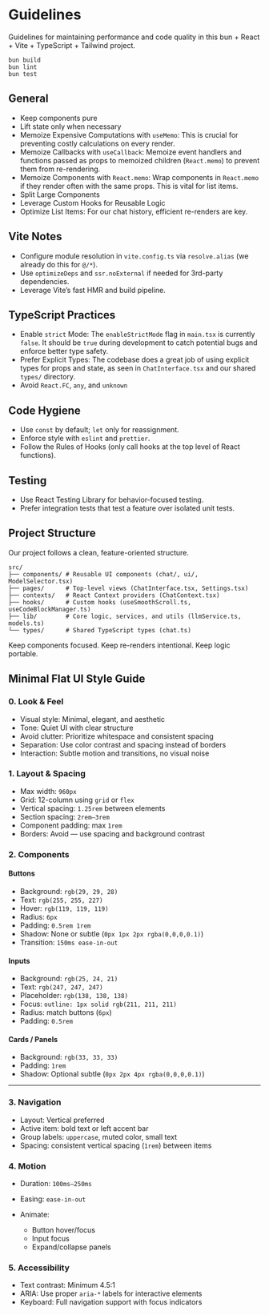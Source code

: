 # Guidelines

Guidelines for maintaining performance and code quality in this bun + React + Vite + TypeScript + Tailwind project.

```
bun build
bun lint
bun test
```

## General

- Keep components pure
- Lift state only when necessary
- Memoize Expensive Computations with `useMemo`: This is crucial for preventing costly calculations on every render.
- Memoize Callbacks with `useCallback`: Memoize event handlers and functions passed as props to memoized children (`React.memo`) to prevent them from re-rendering.
- Memoize Components with `React.memo`: Wrap components in `React.memo` if they render often with the same props. This is vital for list items.
- Split Large Components
- Leverage Custom Hooks for Reusable Logic
- Optimize List Items: For our chat history, efficient re-renders are key.

## Vite Notes

- Configure module resolution in `vite.config.ts` via `resolve.alias` (we already do this for `@/*`).
- Use `optimizeDeps` and `ssr.noExternal` if needed for 3rd-party dependencies.
- Leverage Vite’s fast HMR and build pipeline.

## TypeScript Practices

- Enable `strict` Mode: The `enableStrictMode` flag in `main.tsx` is currently `false`. It should be `true` during development to catch potential bugs and enforce better type safety.
- Prefer Explicit Types: The codebase does a great job of using explicit types for props and state, as seen in `ChatInterface.tsx` and our shared `types/` directory.
- Avoid `React.FC`, `any`, and `unknown`

## Code Hygiene

- Use `const` by default; `let` only for reassignment.
- Enforce style with `eslint` and `prettier`.
- Follow the Rules of Hooks (only call hooks at the top level of React functions).

## Testing

- Use React Testing Library for behavior-focused testing.
- Prefer integration tests that test a feature over isolated unit tests.

## Project Structure

Our project follows a clean, feature-oriented structure.

```
src/
├── components/ # Reusable UI components (chat/, ui/, ModelSelector.tsx)
├── pages/      # Top-level views (ChatInterface.tsx, Settings.tsx)
├── contexts/   # React Context providers (ChatContext.tsx)
├── hooks/      # Custom hooks (useSmoothScroll.ts, useCodeBlockManager.ts)
├── lib/        # Core logic, services, and utils (llmService.ts, models.ts)
└── types/      # Shared TypeScript types (chat.ts)
```

Keep components focused.
Keep re-renders intentional.
Keep logic portable.

## Minimal Flat UI Style Guide

### 0. Look & Feel

- Visual style: Minimal, elegant, and aesthetic
- Tone: Quiet UI with clear structure
- Avoid clutter: Prioritize whitespace and consistent spacing
- Separation: Use color contrast and spacing instead of borders
- Interaction: Subtle motion and transitions, no visual noise

### 1. Layout & Spacing

- Max width: `960px`
- Grid: 12-column using `grid` or `flex`
- Vertical spacing: `1.25rem` between elements
- Section spacing: `2rem–3rem`
- Component padding: max `1rem`
- Borders: Avoid — use spacing and background contrast

### 2. Components

#### Buttons

- Background: `rgb(29, 29, 28)`
- Text: `rgb(255, 255, 227)`
- Hover: `rgb(119, 119, 119)`
- Radius: `6px`
- Padding: `0.5rem 1rem`
- Shadow: None or subtle (`0px 1px 2px rgba(0,0,0,0.1)`)
- Transition: `150ms ease-in-out`

#### Inputs

- Background: `rgb(25, 24, 21)`
- Text: `rgb(247, 247, 247)`
- Placeholder: `rgb(138, 138, 138)`
- Focus: `outline: 1px solid rgb(211, 211, 211)`
- Radius: match buttons (`6px`)
- Padding: `0.5rem`

#### Cards / Panels

- Background: `rgb(33, 33, 33)`
- Padding: `1rem`
- Shadow: Optional subtle (`0px 2px 4px rgba(0,0,0,0.1)`)

---

### 3. Navigation

- Layout: Vertical preferred
- Active item: bold text or left accent bar
- Group labels: `uppercase`, muted color, small text
- Spacing: consistent vertical spacing (`1rem`) between items

### 4. Motion

- Duration: `100ms–250ms`
- Easing: `ease-in-out`
- Animate:

  - Button hover/focus
  - Input focus
  - Expand/collapse panels

### 5. Accessibility

- Text contrast: Minimum 4.5:1
- ARIA: Use proper `aria-*` labels for interactive elements
- Keyboard: Full navigation support with focus indicators
